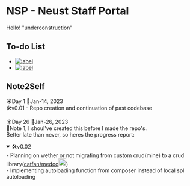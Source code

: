 <!-- 
Cheatsheet
https://github.com/adam-p/markdown-here/wiki/Markdown-Cheatsheet
-->

# NSP - Neust Staff Portal
Hello! "underconstruction"


## To-do List
- [![label](https://img.shields.io/badge/Registration-in--progress-red)](#)
- [![label](https://img.shields.io/badge/User_Page_&_Functions-planning-blue)](#)


## Note2Self
☀Day 1 📅Jan-14, 2023
</br>🛠v0.01 - Repo creation and continuation of past codebase

☀Day 26 📅Jan-26, 2023 
</br>📝Note 1, I shoul've created this before I made the repo's. </br>Better late than never, so heres the progress report:
</br>
<details open>
    <summary>🛠v0.02</summary>
- Planning on wether or not migrating from custom crud(mine) to a crud library(<a href="https://medoo.in/" target="_blank">catfan/medoo<img src="https://medoo.in/images/medoo-logo-256.png" alt="catfan/medoo-logo.jpeg" width="20" height="20"></a>)
<br>- Implementing autoloading function from composer instead of local spl autoloading
</details>


    